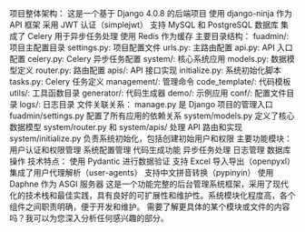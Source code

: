 项目整体架构：
这是一个基于 Django 4.0.8 的后端项目
使用 django-ninja 作为 API 框架
采用 JWT 认证（simplejwt）
支持 MySQL 和 PostgreSQL 数据库
集成了 Celery 用于异步任务处理
使用 Redis 作为缓存
主要目录结构：
fuadmin/: 项目主配置目录
settings.py: 项目配置文件
urls.py: 主路由配置
api.py: API 入口配置
celery.py: Celery 异步任务配置
system/: 核心系统应用
models.py: 数据模型定义
router.py: 路由配置
apis/: API 接口实现
initialize.py: 系统初始化脚本
tasks.py: Celery 任务定义
management/: 管理命令
code_template/: 代码模板
utils/: 工具函数目录
generator/: 代码生成器
demo/: 示例应用
conf/: 配置文件目录
logs/: 日志目录
文件关联关系：
manage.py 是 Django 项目的管理入口
fuadmin/settings.py 配置了所有应用的依赖关系
system/models.py 定义了核心数据模型
system/router.py 和 system/apis/ 处理 API 路由和实现
system/initialize.py 负责系统初始化，包括创建初始用户和权限
主要功能模块：
用户认证和权限管理
系统配置管理
代码生成功能
异步任务处理
日志管理
数据库操作
技术特点：
使用 Pydantic 进行数据验证
支持 Excel 导入导出（openpyxl）
集成了用户代理解析（user-agents）
支持中文拼音转换（pypinyin）
使用 Daphne 作为 ASGI 服务器
这是一个功能完整的后台管理系统框架，采用了现代化的技术栈和最佳实践，具有良好的可扩展性和维护性。系统模块化程度高，各个组件之间职责明确，便于开发和维护。
需要了解更具体的某个模块或文件的内容吗？我可以为您深入分析任何感兴趣的部分。
